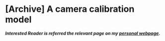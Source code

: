 # [Archive] A camera calibration model

***Interested Reader is referred the relevant page on my [personal webpage](https://edenau.github.io/camera-calibration/).***
